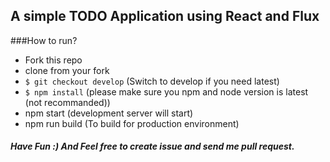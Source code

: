 ## A simple TODO Application using React and Flux

###How to run?
- Fork this repo
- clone from your fork
- `$ git checkout develop` (Switch to develop if you need latest)
- `$ npm install` (please make sure you npm and node version is latest (not recommanded))
- npm start (development server will start)
- npm run build (To build for production environment)

##### Have Fun :) And Feel free to create issue and send me pull request.